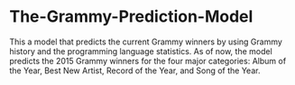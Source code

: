 # The-Grammy-Prediction-Model
This a model that predicts the current Grammy winners by using Grammy history and the programming language statistics. As of now, the model predicts the 2015 Grammy winners for the four major categories: Album of the Year, Best New Artist, Record of the Year, and Song of the Year.
